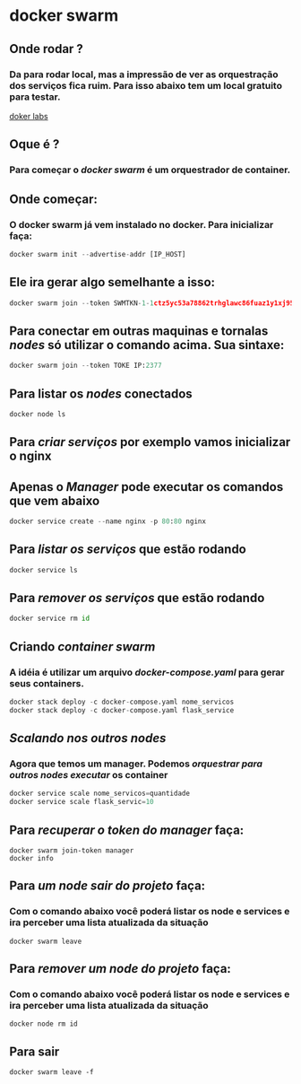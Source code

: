 # docker swarm

## Onde rodar ?

### Da para rodar local, mas a impressão de ver as orquestração dos serviços fica ruim. Para isso abaixo tem um local gratuito para testar.
[doker labs](https://labs.play-with-docker.com/)

## Oque é ?

### Para começar o *docker swarm* é um orquestrador de container.

## Onde começar:

### O docker swarm já vem instalado no docker. Para inicializar faça:

``` python
docker swarm init --advertise-addr [IP_HOST]
```

## Ele ira gerar algo semelhante a isso:

``` python
docker swarm join --token SWMTKN-1-1ctz5yc53a78862trhglawc86fuaz1y1xj95xnxovo388qwa25-bu7enogqr4jem8ev1t9z8nhrb 192.168.0.18:2377
```

## Para conectar em outras maquinas e tornalas *nodes* só utilizar o comando acima. Sua sintaxe:

``` python
docker swarm join --token TOKE IP:2377
```

## Para listar os *nodes* conectados

``` python
docker node ls
```

## Para *criar serviços* por exemplo vamos inicializar o nginx
## Apenas o *Manager* __pode executar os comandos que vem abaixo__

``` python
docker service create --name nginx -p 80:80 nginx
```

## Para *listar os serviços* que estão rodando

``` python
docker service ls
```

## Para *remover os serviços* que estão rodando

``` python
docker service rm id
```

## Criando *container swarm*
### A idéia é utilizar um arquivo *docker-compose.yaml* para gerar seus containers.

``` python
docker stack deploy -c docker-compose.yaml nome_servicos
docker stack deploy -c docker-compose.yaml flask_service
```

## *Scalando nos outros nodes*
### Agora que temos um manager. Podemos *orquestrar para outros nodes executar* os container

``` python
docker service scale nome_servicos=quantidade
docker service scale flask_servic=10
```
## Para *recuperar o token do manager* faça:

```
docker swarm join-token manager
docker info
```

## Para *um node  sair do projeto* faça:
### Com o comando abaixo você poderá listar os node e services e ira perceber uma lista atualizada da situação

```
docker swarm leave
```

## Para *remover um node do projeto* faça:
### Com o comando abaixo você poderá listar os node e services e ira perceber uma lista atualizada da situação

```
docker node rm id
```

## Para sair

```
docker swarm leave -f
```

